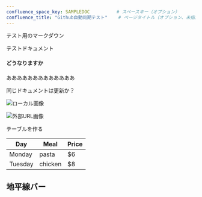 ```yaml
---
confluence_space_key: SAMPLEDOC          # スペースキー（オプション）
confluence_title: "Github自動同期テスト"    # ページタイトル（オプション、未指定時はファイル名）
---
```


テスト用のマークダウン

テストドキュメント


#### どうなりますか
あああああああああああああ

同じドキュメントは更新か？

![ローカル画像](./images/screenshot.png)

![外部URL画像](https://github.githubassets.com/assets/GitHub-Mark-ea2971cee799.png)


テーブルを作る

| Day     | Meal    | Price |
| --------|---------|-------|
| Monday  | pasta   | $6    |
| Tuesday | chicken | $8    |



地平線バー
----
